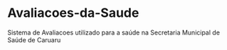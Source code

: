 # Avaliacoes-da-Saude
Sistema de Avaliacoes utilizado para a saúde na Secretaria Municipal de Saúde de Caruaru
